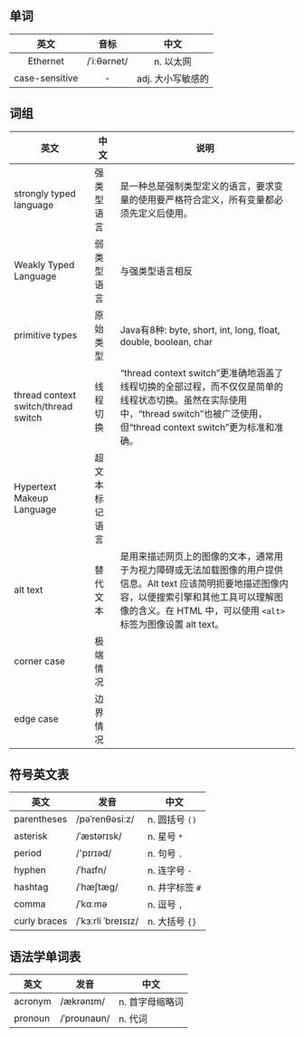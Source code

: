 ## 单词
|英文|音标|中文|
|:--:|:--:|:--:|
|Ethernet|/ˈiːθərnet/|n. 以太网|
|case-sensitive|-|adj. 大小写敏感的|

## 词组
|英文|中文|说明|
|--|--|--|
|strongly typed language|强类型语言|是一种总是强制类型定义的语言，要求变量的使用要严格符合定义，所有变量都必须先定义后使用。|
|Weakly Typed Language|弱类型语言|与强类型语言相反|
|primitive types|原始类型|Java有8种: byte, short, int, long, float, double, boolean, char|
|thread context switch/thread switch|线程切换|“thread context switch”更准确地涵盖了线程切换的全部过程，而不仅仅是简单的线程状态切换。虽然在实际使用中，“thread switch”也被广泛使用，但“thread context switch”更为标准和准确。|
|Hypertext Makeup Language|超文本标记语言|
|alt text|替代文本|是用来描述网页上的图像的文本，通常用于为视力障碍或无法加载图像的用户提供信息。Alt text 应该简明扼要地描述图像内容，以便搜索引擎和其他工具可以理解图像的含义。在 HTML 中，可以使用 `<alt>` 标签为图像设置 alt text。|
|corner case|极端情况||
|edge case|边界情况||


## 符号英文表
|英文|发音|中文|
|---|---|---|
|parentheses|/pəˈrenθəsiːz/|n. 圆括号 `()`|
|asterisk|/ˈæstərɪsk/|n. 星号 `*`|
|period|/'pɪrɪəd/|n. 句号 `.`|
|hyphen|/ˈhaɪfn/|n. 连字号 `-`|
|hashtag|/ˈhæʃtæɡ/|n. 井字标签 `#`|
|comma|/ˈkɑːmə|n. 逗号 `,`|
|curly braces|/ˈkɜːrli ˈbreɪsɪz/|n. 大括号 `{}`|

## 语法学单词表
|英文|发音|中文|
|---|---|---|
|acronym|/ækrənɪm/|n. 首字母缩略词|
|pronoun|/ˈproʊnaʊn/|n. 代词|